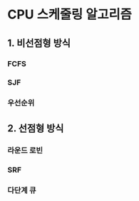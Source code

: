 # CPU 스케줄링 알고리즘

## 1. 비선점형 방식
### FCFS

### SJF

### 우선순위

## 2. 선점형 방식
### 라운드 로빈

### SRF

### 다단계 큐